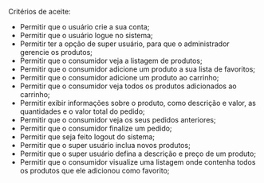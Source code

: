 Critérios de aceite:
- Permitir que o usuário crie a sua conta;
- Permitir que o usuário logue no sistema;
- Permitir ter a opção de super usuário, para que o administrador gerencie os produtos;
- Permitir que o consumidor veja a listagem de produtos;
- Permitir que o consumidor adicione um produto a sua lista de favoritos;
- Permitir que o consumidor adicione um produto ao carrinho;
- Permitir que o consumidor veja todos os produtos adicionados ao carrinho;
- Permitir exibir informações sobre o produto, como descrição e valor, as quantidades e o valor total do pedido;
- Permitir que o consumidor veja os seus pedidos anteriores;
- Permitir que o consumidor finalize um pedido;
- Permitir que seja feito logout do sistema;
- Permitir que o super usuário inclua novos produtos;
- Permitir que o super usuário defina a descrição e preço de um produto;
- Permitir que o consumidor visualize uma listagem onde contenha todos os produtos que ele adicionou como favorito;
